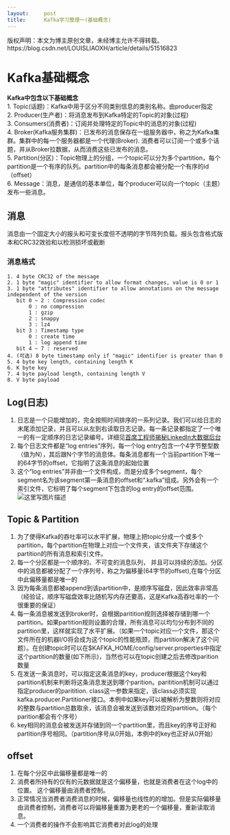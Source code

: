 ```yaml
---
layout:     post
title:      Kafka学习整理一(基础概念)
---
```

<div id="article_content" class="article_content clearfix csdn-tracking-statistics" data-pid="blog" data-mod="popu_307" data-dsm="post">
								<div class="article-copyright">
					版权声明：本文为博主原创文章，未经博主允许不得转载。					https://blog.csdn.net/LOUISLIAOXH/article/details/51516823				</div>
								            <div id="content_views" class="markdown_views prism-atom-one-dark">
							<!-- flowchart 箭头图标 勿删 -->
							<svg xmlns="http://www.w3.org/2000/svg" style="display: none;"><path stroke-linecap="round" d="M5,0 0,2.5 5,5z" id="raphael-marker-block" style="-webkit-tap-highlight-color: rgba(0, 0, 0, 0);"></path></svg>
							<h1 id="kafka基础概念">Kafka基础概念</h1>

<p><strong>Kafka中包含以下基础概念</strong> <br>
1. Topic(话题)：Kafka中用于区分不同类别信息的类别名称。由producer指定 <br>
2. Producer(生产者)：将消息发布到Kafka特定的Topic的对象(过程) <br>
3. Consumers(消费者)：订阅并处理特定的Topic中的消息的对象(过程) <br>
4. Broker(Kafka服务集群)：已发布的消息保存在一组服务器中，称之为Kafka集群。集群中的每一个服务器都是一个代理(Broker). 消费者可以订阅一个或多个话题，并从Broker拉数据，从而消费这些已发布的消息。 <br>
5.  Partition(分区)：Topic物理上的分组，一个topic可以分为多个partition，每个partition是一个有序的队列。partition中的每条消息都会被分配一个有序的id（offset） <br>
6.  Message：消息，是通信的基本单位，每个producer可以向一个topic（主题）发布一些消息。</p>



<h2 id="消息">消息</h2>

<p>消息由一个固定大小的报头和可变长度但不透明的字节阵列负载。报头包含格式版本和CRC32效验和以检测损坏或截断</p>



<h3 id="消息格式">消息格式</h3>



<pre class="prettyprint"><code class=" hljs livecodeserver"><span class="hljs-number">1.</span> <span class="hljs-number">4</span> <span class="hljs-keyword">byte</span> CRC32 <span class="hljs-operator">of</span> <span class="hljs-operator">the</span> message
<span class="hljs-number">2.</span> <span class="hljs-number">1</span> <span class="hljs-keyword">byte</span> <span class="hljs-string">"magic"</span> identifier <span class="hljs-built_in">to</span> allow <span class="hljs-built_in">format</span> changes, <span class="hljs-built_in">value</span> is <span class="hljs-number">0</span> <span class="hljs-operator">or</span> <span class="hljs-number">1</span>
<span class="hljs-number">3.</span> <span class="hljs-number">1</span> <span class="hljs-keyword">byte</span> <span class="hljs-string">"attributes"</span> identifier <span class="hljs-built_in">to</span> allow annotations <span class="hljs-command"><span class="hljs-keyword">on</span> <span class="hljs-title">the</span> <span class="hljs-title">message</span> <span class="hljs-title">independent</span> <span class="hljs-title">of</span> <span class="hljs-title">the</span> <span class="hljs-title">version</span></span>
   bit <span class="hljs-number">0</span> ~ <span class="hljs-number">2</span> : Compression codec
       <span class="hljs-number">0</span> : no compression
       <span class="hljs-number">1</span> : gzip
       <span class="hljs-number">2</span> : snappy
       <span class="hljs-number">3</span> : lz4
   bit <span class="hljs-number">3</span> : Timestamp type
       <span class="hljs-number">0</span> : <span class="hljs-built_in">create</span> <span class="hljs-built_in">time</span>
       <span class="hljs-number">1</span> : <span class="hljs-built_in">log</span> append <span class="hljs-built_in">time</span>
   bit <span class="hljs-number">4</span> ~ <span class="hljs-number">7</span> : reserved
<span class="hljs-number">4.</span> (可选) <span class="hljs-number">8</span> <span class="hljs-keyword">byte</span> timestamp only <span class="hljs-keyword">if</span> <span class="hljs-string">"magic"</span> identifier is greater than <span class="hljs-number">0</span>
<span class="hljs-number">5.</span> <span class="hljs-number">4</span> <span class="hljs-keyword">byte</span> key <span class="hljs-built_in">length</span>, containing <span class="hljs-built_in">length</span> K
<span class="hljs-number">6.</span> K <span class="hljs-keyword">byte</span> key
<span class="hljs-number">7.</span> <span class="hljs-number">4</span> <span class="hljs-keyword">byte</span> payload <span class="hljs-built_in">length</span>, containing <span class="hljs-built_in">length</span> V
<span class="hljs-number">8.</span> V <span class="hljs-keyword">byte</span> payload</code></pre>



<h2 id="log日志">Log(日志)</h2>

<ol>
<li>日志是一个只能增加的，完全按照时间排序的一系列记录。我们可以给日志的末尾添加记录，并且可以从左到右读取日志记录。每一条记录都指定了一个唯一的有一定顺序的日志记录编号。详细见<a href="http://www.36dsj.com/archives/6387" rel="nofollow">首席工程师揭秘LinkedIn大数据后台</a></li>
<li>每个日志文件都是“log entries”序列，每一个log entry包含一个4字节整型数（值为N），其后跟N个字节的消息体。每条消息都有一个当前partition下唯一的64字节的offset，它指明了这条消息的起始位置</li>
<li>这个“log entries”并非由一个文件构成，而是分成多个segment，每个segment名为该segment第一条消息的offset和“.kafka”组成。另外会有一个索引文件，它标明了每个segment下包含的log entry的offset范围。 <br>
<img src="https://kafka.apache.org/images/kafka_log.png" alt="这里写图片描述" title=""></li>
</ol>



<h2 id="topic-partition">Topic &amp; Partition</h2>

<ol>
<li>为了使得Kafka的吞吐率可以水平扩展，物理上把topic分成一个或多个partition，每个partition在物理上对应一个文件夹，该文件夹下存储这个partition的所有消息和索引文件。</li>
<li>每一个分区都是一个顺序的、不可变的消息队列， 并且可以持续的添加。分区中的消息都被分配了一个序列号，称之为偏移量(64字节的offset),在每个分区中此偏移量都是唯一的</li>
<li>因为每条消息都被append到该partition中，是顺序写磁盘，因此效率非常高（经验证，顺序写磁盘效率比随机写内存还要高，这是Kafka高吞吐率的一个很重要的保证）</li>
<li>每一条消息被发送到broker时，会根据paritition规则选择被存储到哪一个partition。如果partition规则设置的合理，所有消息可以均匀分布到不同的partition里，这样就实现了水平扩展。（如果一个topic对应一个文件，那这个文件所在的机器I/O将会成为这个topic的性能瓶颈，而partition解决了这个问题）。在创建topic时可以在$KAFKA_HOME/config/server.properties中指定这个partition的数量(如下所示)，当然也可以在topic创建之后去修改parition数量</li>
<li>在发送一条消息时，可以指定这条消息的key，producer根据这个key和partition机制来判断将这条消息发送到哪个parition。paritition机制可以通过指定producer的paritition. class这一参数来指定，该class必须实现kafka.producer.Partitioner接口。本例中如果key可以被解析为整数则将对应的整数与partition总数取余，该消息会被发送到该数对应的partition。（每个parition都会有个序号）</li>
<li>key相同的消息会被发送并存储到同一个partition里，而且key的序号正好和partition序号相同。（partition序号从0开始，本例中的key也正好从0开始）</li>
</ol>



<h2 id="offset">offset</h2>

<ol>
<li>在每个分区中此偏移量都是唯一的</li>
<li>消费者所持有的仅有的元数据就是这个偏移量，也就是消费者在这个log中的位置。 这个偏移量由消费者控制。</li>
<li>正常情况当消费者消费消息的时候，偏移量也线性的的增加。但是实际偏移量由消费者控制，消费者可以将偏移量重置为更老的一个偏移量，重新读取消息。</li>
<li>一个消费者的操作不会影响其它消费者对此log的处理</li>
</ol>            </div>
						<link href="https://csdnimg.cn/release/phoenix/mdeditor/markdown_views-9e5741c4b9.css" rel="stylesheet">
                </div>